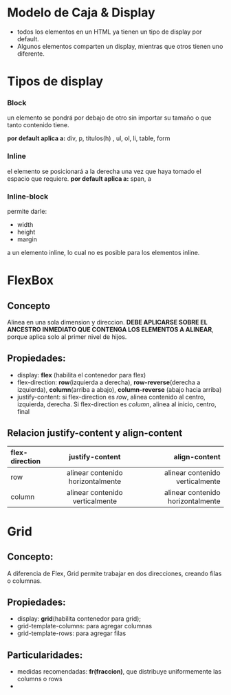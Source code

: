 # Modelo de Caja & Display

- todos los elementos en un HTML ya tienen un tipo de display por default.
- Algunos elementos comparten un display, mientras que otros tienen uno diferente.

# Tipos de display

### Block

un elemento se pondrá por debajo de otro sin importar su tamaño o que tanto contenido tiene.

**por default aplica a:** div, p,  títulos(h) , ul, ol, li, table, form

### Inline

el elemento se posicionará a la derecha una vez que haya tomado el espacio que requiere.
**por default aplica a:** span, a

### Inline-block

permite darle:

* width
* height
* margin

a un elemento inline, lo cual no es posible para los elementos inline.

# FlexBox

## Concepto

Alinea en una sola dimension y direccion. **DEBE APLICARSE SOBRE EL ANCESTRO INMEDIATO
QUE CONTENGA LOS ELEMENTOS A ALINEAR**, porque aplica solo al primer nivel de hijos.

## Propiedades:

* display: **flex** (habilita el contenedor para flex)
* flex-direction: **row**(izquierda a derecha), **row-reverse**(derecha a izquierda), **column**(arriba a abajo), **column-reverse** (abajo hacia arriba)
* justify-content: si flex-direction es *row*, alinea contenido al centro, izquierda, derecha. Si flex-direction es *column*, alinea al inicio, centro, final

## Relacion justify-content y align-content

| flex-direction |          justify-content          |                     align-content |
|:---------------|:---------------------------------:|----------------------------------:|
| row            | alinear contenido horizontalmente |   alinear contenido verticalmente |
| column         |  alinear contenido verticalmente  | alinear contenido horizontalmente |

# Grid

## Concepto:

A diferencia de Flex, Grid permite trabajar en dos direcciones, creando filas o columnas.

## Propiedades:

* display: **grid**(habilita contenedor para grid);
* grid-template-columns: para agregar columnas
* grid-template-rows: para agregar filas

## Particularidades:

* medidas recomendadas: **fr(fraccion)**, que distribuye uniformemente las columns o rows
* 





